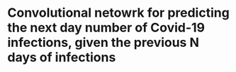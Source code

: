 # Convolutional netowrk for predicting the next day number of Covid-19 infections, given the previous N days of infections 
